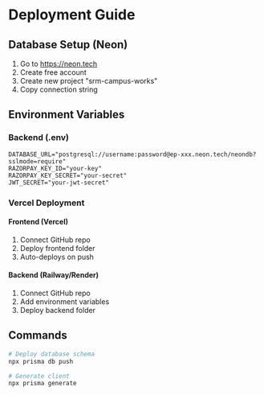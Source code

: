 # Deployment Guide

## Database Setup (Neon)

1. Go to https://neon.tech
2. Create free account
3. Create new project "srm-campus-works"
4. Copy connection string

## Environment Variables

### Backend (.env)
```
DATABASE_URL="postgresql://username:password@ep-xxx.neon.tech/neondb?sslmode=require"
RAZORPAY_KEY_ID="your-key"
RAZORPAY_KEY_SECRET="your-secret"
JWT_SECRET="your-jwt-secret"
```

### Vercel Deployment

#### Frontend (Vercel)
1. Connect GitHub repo
2. Deploy frontend folder
3. Auto-deploys on push

#### Backend (Railway/Render)
1. Connect GitHub repo  
2. Add environment variables
3. Deploy backend folder

## Commands
```bash
# Deploy database schema
npx prisma db push

# Generate client
npx prisma generate
```